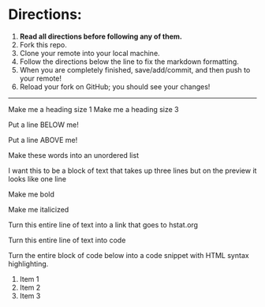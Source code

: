 # Directions:
1. **Read all directions before following any of them.**
2. Fork this repo.
2. Clone your remote into your local machine.
3. Follow the directions below the line to fix the markdown formatting.
4. When you are completely finished, save/add/commit, and then push to your remote!
5. Reload your fork on GitHub; you should see your changes!

---

Make me a heading size 1
Make me a heading size 3

Put a line BELOW me!



Put a line ABOVE me!

Make
these
words
into
an
unordered
list

I want this to be a block of text
that takes up three lines but on
the preview it looks like one line

Make me bold

Make me italicized

Turn this entire line of text into a link that goes to hstat.org

Turn this entire line of text into code

Turn the entire block of code below into a code snippet with HTML syntax highlighting.

<ol>
    <li>Item 1</li>
    <li>Item 2</li>
    <li>Item 3</li>
</ol>